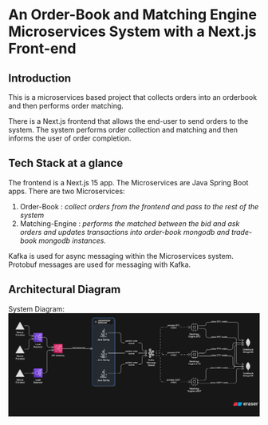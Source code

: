 # An Order-Book and Matching Engine Microservices System with a Next.js Front-end

## Introduction
This is a microservices based project that collects orders into an orderbook and then performs order matching.

There is  a Next.js frontend that allows the end-user to send orders to the system. 
The system performs order collection and matching and then informs the user of order completion. 

## Tech Stack at a glance
The frontend is a Next.js 15 app. 
The Microservices are Java Spring Boot apps. 
There are two Microservices:
1. Order-Book : _collect orders from the frontend and pass to the rest of the system_
2. Matching-Engine : _performs the matched between the bid and ask orders and updates transactions into order-book mongodb and trade-book mongodb instances._

Kafka is used for async messaging within the Microservices system. Protobuf messages are used for messaging with Kafka.

## Architectural Diagram
System Diagram:
![architectural-diagram](./images/diagram-export-10-06-2025-14_56_36.png "Architectural Diagram")